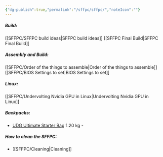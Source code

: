```yaml
---
{"dg-publish":true,"permalink":"/sffpc/sffpc/","noteIcon":""}
---
```


##### Build:
[[SFFPC/SFFPC build ideas\|SFFPC build ideas]]
[[SFFPC Final Build\|SFFPC Final Build]]

##### Assembly and Build:
[[SFFPC/Order of the things to assemble\|Order of the things to assemble]]
[[SFFPC/BIOS Settings to set\|BIOS Settings to set]]

##### Linux:
[[SFFPC/Undervolting Nvidia GPU in Linux\|Undervolting Nvidia GPU in Linux]]

##### Backpacks:
- [UDG Ultimate Starter Bag](https://www.udggear.com/by-product-type/shoulder-bag/udg-ultimate-starterbag-black-white-logo) 1.20 kg - 

##### How to clean the SFFPC:
- [[SFFPC/Cleaning\|Cleaning]]
